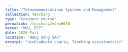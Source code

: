 ```yaml
---
title: "Telecommunications Systems and Management"
collection: teaching
type: "Graduate course"
permalink: /teaching/elec6080
venue: "HKU, EEE"
date: 2020-Fall
location: "Hong Kong SAR"
excerpt: "<i>Graduate course, Teaching assistant</i>"
---
```


